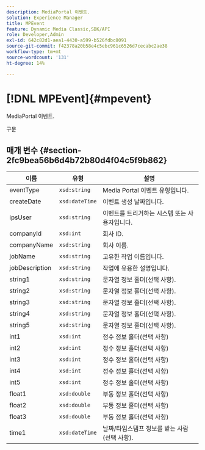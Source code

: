 ```yaml
---
description: MediaPortal 이벤트.
solution: Experience Manager
title: MPEvent
feature: Dynamic Media Classic,SDK/API
role: Developer,Admin
exl-id: 642c82d1-aea1-4430-a599-b526fdbc8091
source-git-commit: f42378a20b58e4c5ebc961c6526d7cecabc2ae38
workflow-type: tm+mt
source-wordcount: '131'
ht-degree: 14%

---
```


# [!DNL MPEvent]{#mpevent}

MediaPortal 이벤트.

구문

## 매개 변수 {#section-2fc9bea56b6d4b72b80d4f04c5f9b862}

| 이름 | 유형 | 설명 |
|---|---|---|
| eventType | `xsd:string` | Media Portal 이벤트 유형입니다. |
| createDate | `xsd:dateTime` | 이벤트 생성 날짜입니다. |
| ipsUser | `xsd:string` | 이벤트를 트리거하는 시스템 또는 사용자입니다. |
| companyId | `xsd:int` | 회사 ID. |
| companyName | `xsd:string` | 회사 이름. |
| jobName | `xsd:string` | 고유한 작업 이름입니다. |
| jobDescription | `xsd:string` | 작업에 유용한 설명입니다. |
| string1 | `xsd:string` | 문자열 정보 홀더(선택 사항). |
| string2 | `xsd:string` | 문자열 정보 홀더(선택 사항). |
| string3 | `xsd:string` | 문자열 정보 홀더(선택 사항). |
| string4 | `xsd:string` | 문자열 정보 홀더(선택 사항). |
| string5 | `xsd:string` | 문자열 정보 홀더(선택 사항). |
| int1 | `xsd:int` | 정수 정보 홀더(선택 사항) |
| int2 | `xsd:int` | 정수 정보 홀더(선택 사항) |
| int3 | `xsd:int` | 정수 정보 홀더(선택 사항) |
| int4 | `xsd:int` | 정수 정보 홀더(선택 사항) |
| int5 | `xsd:int` | 정수 정보 홀더(선택 사항) |
| float1 | `xsd:double` | 부동 정보 홀더(선택 사항) |
| float2 | `xsd:double` | 부동 정보 홀더(선택 사항) |
| float3 | `xsd:double` | 부동 정보 홀더(선택 사항) |
| time1 | `xsd:dateTime` | 날짜/타임스탬프 정보를 받는 사람(선택 사항). |
